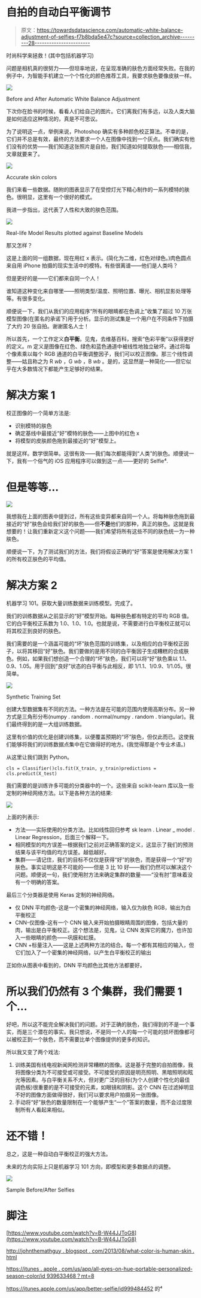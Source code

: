 # 自拍的自动白平衡调节

> 原文：<https://towardsdatascience.com/automatic-white-balance-adjustment-of-selfies-f7b8bda5e47c?source=collection_archive---------28----------------------->

时尚科学来拯救！(其中包括机器学习)

问题是相机真的很努力——但坦率地说，在呈现准确的肤色方面经常失败。在我的例子中，为智能手机建立一个个性化的颜色推荐工具，我要求肤色要像皮肤一样。

![](img/03913fcd108434cf49b32ee160ed93e9.png)

Before and After Automatic White Balance Adjustment

下次你在脸书的时候，看看人们给自己的图片。它们离我们有多远，以及人类大脑是如何适应这种情况的，真是不可思议。

为了说明这一点，举例来说，Photoshop 确实有多种颜色校正算法。不幸的是，它们并不总是有效，最终的方法要求一个人在图像中找到一个灰点。我们确实有他们没有的优势——我们知道这张照片是自拍，我们知道如何提取肤色——相信我，文章就要来了。

![](img/1590ac2e75f38af0fca001002d646b3c.png)

Accurate skin colors

我们来看一些数据。随附的图表显示了在受控灯光下精心制作的一系列模特的肤色。很明显，这里有一个很好的模式。

我进一步指出，这代表了人性和大致的肤色范围。

![](img/90495e57da2ade30c6372e682791a062.png)

Real-life Model Results plotted against Baseline Models

那又怎样？

这是上面的同一组数据，现在用红 x 表示。(简化为二维，红色对绿色。)肉色圆点来自用 iPhone 拍摄的现实生活中的模特。有些很离谱——他们是人类吗？

但是更好的是——它们都来自同一个人！

谁知道这种变化来自哪里——照明类型/温度、照明位置、曝光、相机显影处理等等。有很多变化。

顺便说一下，我们从我们的应用程序“所有的眼睛都在色调上”收集了超过 10 万张模型图像(在匿名的承诺下)用于分析。显示的测试集是一个用户在不同条件下拍摄了大约 20 张自拍。谢谢匿名人士！

所以首先，一个工作定义**白平衡**。见鬼，去维基百科，搜索“色彩平衡”以获得更好的定义。m 定义是图像在红色、绿色和蓝色通道中被线性地独立破坏。通过将每个像素乘以每个 RGB 通道的白平衡调整因子，我们可以校正图像。那三个线性调整——姑且称之为 R *wb* ，G *wb* ，B *wb* 。是的，这显然是一种简化——但它似乎在大多数情况下都能产生足够好的结果。

# 解决方案 1

校正图像的一个简单方法是:

*   识别模特的肤色
*   确定基线中最接近“好”模特的肤色——上图中的红色 x
*   将模型的皮肤颜色拖到最接近的“好”模型上。

就是这样。数学很简单。这很有效——我们每次都能得到“人类”的肤色。顺便说一下，我有一个俗气的 iOS 应用程序可以做到这一点——更好的 Selfie⁴.

# 但是等等…

![](img/e50215f038d5f707763110875c0b8317.png)

我想我在上面的图表中提到过，所有这些变异都来自同一个人。将每种肤色拖到最接近的“好”肤色会给我们好的肤色——但**不是**他们的那种，真正的肤色。这就是我想要的！让我们重新定义这个问题——我们希望将所有这些不同的肤色统一为一种肤色。

顺便说一下，为了测试我们的方法，我们将假设正确的“好”答案是使用解决方案 1 的所有校正肤色的平均值。

# 解决方案 2

机器学习 101。获取大量训练数据来训练模型。完成了。

我们的训练数据从之前显示的“好”模型开始。每种肤色都有特定的平均 RGB 值。它的白平衡校正系数为 1.0、1.0、1.0。也就是说，不需要进行白平衡校正就可以将其校正到良好的肤色。

我们需要的是一个涵盖可能的“坏”肤色范围的训练集，以及相应的白平衡校正因子，以将其移回“好”肤色。我们要做的是用不同的白平衡因子生成糟糕的合成肤色。例如，如果我们想创造一个合理的“坏”肤色，我们可以将“好”肤色乘以 1.1、0.9、1.05。用于回到“良好”状态的白平衡与此相反，即 1/1.1、1/0.9、1/1.05。很简单。

![](img/3830f24587f34e5807dd0f67115fe271.png)

Synthetic Training Set

创建大型数据集有不同的方法。一种方法是在可能的范围内使用高斯分布。另一种方式是三角形分布(numpy . random . normal/numpy . random . triangular)。我们最终得到的是一大组训练数据。

这里有价值的优化是创建训练集，以便覆盖预期的“坏”肤色，但仅此而已。这使我们能够将我们的训练数据点集中在它做得好的地方。(我觉得那是个专业术语。)

从这里让我们跳到 Python。

```
cls = Classifier()cls.fit(X_train, y_train)predictions = cls.predict(X_test)
```

我们需要的是训练许多可能的分类器中的一个。这些来自 scikit-learn 库以及一些定制的神经网络方法。以下是各种方法的结果:

![](img/bd907b01e08567bdc22925868aa99363.png)

上面的列表示:

*   方法——实际使用的分类方法。比如线性回归参考 sk learn . Linear _ model . Linear Regression，后面三个解释一下。
*   相同模型的均方误差—根据我们之前对正确答案的定义，这显示了我们的预测结果与该平均值的均方误差。越低越好。
*   集群——请记住，我们的目标不仅仅是获得“好”的肤色，而是获得一个“好”的肤色。事实证明这是不可能的——但是 3 比 10 好——我们仍然可以解决这个问题。顺便说一句，我们使用肘方法来确定集群的数量——“没有肘”意味着没有一个明确的答案。

最后三个分类器是使用 Keras 定制的神经网络。

*   仅 DNN 平均颜色-这是一个密集的神经网络，输入仅为肤色 RGB，输出为白平衡校正
*   CNN-仅图像-这有一个 CNN 输入来开始拍摄眼睛周围的图像，包括大量的肉，输出是白平衡校正。这个想法是，见鬼，让 CNN 发挥它的魔力，也许加入一些眼睛的颜色——巩膜和虹膜。
*   CNN +标量注入——这是上述两种方法的结合。每一个都有其相应的输入，但它们加入了一个密集的神经网络，以产生白平衡校正的输出

正如你从图表中看到的，DNN 平均颜色比其他方法都要好。

# 所以我们仍然有 3 个集群，我们需要 1 个…

好吧，所以这不能完全解决我们的问题。对于正确的肤色，我们得到的不是一个事实，而是三个潜在的事实。我只想说，不是同一个人的每一个可能的损坏图像都可以被校正到一个肤色，而不需要比单个图像提供的更多的知识。

所以我又变了两个戏法:

1.  训练美国有线电视新闻网检测非常糟糕的图像。这是基于完整的自拍图像，我将图像分类为不可接受或可接受。不可接受的原因是明亮照明、黑暗照明和眩光等因素。与白平衡关系不大，但对更广泛的目标(为个人创建个性化的最佳调色板)很重要的是不可接受的元素，如眼镜和阴影。这个 CNN 在过滤掉明显不好的图像方面做得很好，我们可以要求用户拍摄另一张图像。
2.  手动将“好”肤色的数量限制在一个能够产生“一个”答案的数量，而不会过度限制所有人看起来相似。

# 还不错！

总之，这是一种自动白平衡校正的强大方法。

未来的方向实际上只是机器学习 101 方向，即模型和更多数据点的调整。

![](img/fca0509262116c306faeba179bd93dd9.png)

Sample Before/After Selfies

# 脚注

[https://www.youtube.com/watch?v=B-W44JJToG8](https://www.youtube.com/watch?v=B-W44JJToG8)

[http://johnthemathguy . blogspot . com/2013/08/what-color-is-human-skin . html](http://johnthemathguy.blogspot.com/2013/08/what-color-is-human-skin.html)

[https://itunes . apple . com/us/app/all-eyes-on-hue-portable-personalized-season-color/id 939633468？mt=8](https://itunes.apple.com/us/app/all-eyes-on-hue-portable-personalized-seasonal-color/id939633468?mt=8)

https://itunes.apple.com/us/app/better-selfie/id999484452 的⁴